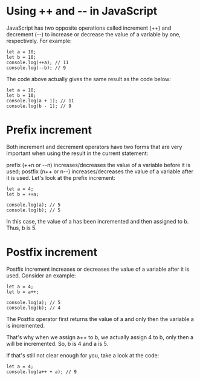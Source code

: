 # Using ++ and -- in JavaScript
JavaScript has two opposite operations called increment (++) and decrement (--) to increase or decrease the value of a variable by one, respectively. For example:
```
let a = 10;
let b = 10;
console.log(++a); // 11
console.log(--b); // 9
```
The code above actually gives the same result as the code below:
```
let a = 10;
let b = 10;
console.log(a + 1); // 11
console.log(b - 1); // 9
```

# Prefix increment
Both increment and decrement operators have two forms that are very important when using the result in the current statement:

prefix (++n or --n) increases/decreases the value of a variable before it is used;
postfix (n++ or n--) increases/decreases the value of a variable after it is used.
Let's look at the prefix increment:
```
let a = 4;
let b = ++a;
 
console.log(a); // 5
console.log(b); // 5
```
In this case, the value of a has been incremented and then assigned to b. Thus, b is 5.

# Postfix increment
Postfix increment increases or decreases the value of a variable after it is used. Consider an example:
```
let a = 4;
let b = a++;

console.log(a); // 5
console.log(b); // 4
```
The Postfix operator first returns the value of a and only then the variable a is incremented.

That's why when we assign a++ to b, we actually assign 4 to b, only then a will be incremented. So, b is 4 and a is 5.

If that's still not clear enough for you, take a look at the code:
```
let a = 4;
console.log(a++ + a); // 9
```
